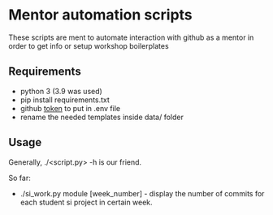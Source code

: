 # Mentor automation scripts
These scripts are ment to automate interaction with github as a mentor in order to get info or setup workshop boilerplates

## Requirements
- python 3 (3.9 was used)
- pip install requirements.txt
- github [token](https://github.com/settings/tokens) to put in .env file
- rename the needed templates inside data/ folder

## Usage

Generally, ./<script.py> -h is our friend.

So far:
- ./si_work.py module [week_number] - display the number of commits for each student si project in certain week.
